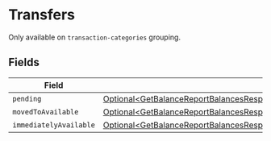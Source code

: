 # Transfers

Only available on `transaction-categories` grouping.


## Fields

| Field                                                                                                                                                                                                          | Type                                                                                                                                                                                                           | Required                                                                                                                                                                                                       | Description                                                                                                                                                                                                    |
| -------------------------------------------------------------------------------------------------------------------------------------------------------------------------------------------------------------- | -------------------------------------------------------------------------------------------------------------------------------------------------------------------------------------------------------------- | -------------------------------------------------------------------------------------------------------------------------------------------------------------------------------------------------------------- | -------------------------------------------------------------------------------------------------------------------------------------------------------------------------------------------------------------- |
| `pending`                                                                                                                                                                                                      | [Optional\<GetBalanceReportBalancesResponse200ApplicationHalPlusJsonResponseBodyTotalsPending>](../../models/operations/GetBalanceReportBalancesResponse200ApplicationHalPlusJsonResponseBodyTotalsPending.md) | :heavy_minus_sign:                                                                                                                                                                                             | N/A                                                                                                                                                                                                            |
| `movedToAvailable`                                                                                                                                                                                             | [Optional\<GetBalanceReportBalancesResponse200ApplicationHalPlusJsonMovedToAvailable>](../../models/operations/GetBalanceReportBalancesResponse200ApplicationHalPlusJsonMovedToAvailable.md)                   | :heavy_minus_sign:                                                                                                                                                                                             | N/A                                                                                                                                                                                                            |
| `immediatelyAvailable`                                                                                                                                                                                         | [Optional\<GetBalanceReportBalancesResponse200ApplicationHalPlusJsonImmediatelyAvailable>](../../models/operations/GetBalanceReportBalancesResponse200ApplicationHalPlusJsonImmediatelyAvailable.md)           | :heavy_minus_sign:                                                                                                                                                                                             | N/A                                                                                                                                                                                                            |